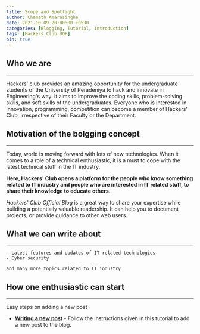 ```yaml
---
title: Scope and Spotlight
author: Chamath Amarasinghe
date: 2021-10-09 20:00:00 +0530
categories: [Blogging, Tutorial, Introduction]
tags: [Hackers_Club_UOP]
pin: true
---
```


## Who we are

---

Hackers' club provides an amazing opportunity for the undergraduate students of the University of Peradeniya to hack and innovate in Engineering's way. It aims to improve the coding skills, problem-solving skills, and soft skills of the undergraduates. Everyone who is interested in innovation, programming, competition can become a member of Hackers' Club, irrespective of their Faculty or the Department.

## Motivation of the bolgging concept

---

Today, world is moving forward with lots of new technologies. When it comes to a role of a technical enthusiastic, it is a must to cope with the latest technical stuff in the IT industry.

**Here, Hackers' Club opens a platform for the people who know something related to IT industry and people who are interested in IT related stuff, to share their knowledge to educate others**.

_Hackers' Club Official Blog_ is a great way to share your expertise while building a potentially valuable readership. It can help you to document projects, or provide guidance to other web users.

## What we can write about

---

```
- Latest features and updates of IT related technologies
- Cyber security

and many more topics related to IT industry
```

## How one enthusiastic can start

---

Easy steps on adding a new post

- **[Writing a new post](#https://hackersuop.github.io/blog/posts/write-a-new-post/)** - Follow the instructions given in this tutorial to add a new post to the blog.
